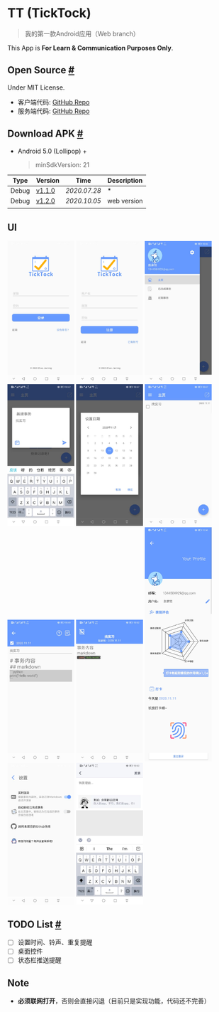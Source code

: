 # TT (TickTock)
> 我的第一款Android应用（Web branch）

This App is **For Learn & Communication Purposes Only**.

## Open Source [#](#)
Under MIT License.
- 客户端代码: [GitHub Repo](https://github.com/githubzjm/TT)
- 服务端代码: [GitHub Repo](https://github.com/githubzjm/TT/tree/web/tt-server)

## Download APK [#](#)
- Android 5.0 (Lollipop) +
    > minSdkVersion: 21

|Type|Version|Time|Description|
|--|--|--|--|
|Debug|[v1.1.0](./release/TT_debug1.1.0.apk)|*2020.07.28*|*|
|Debug|[v1.2.0](./release/TT_debug1.2.0.apk)|*2020.10.05*|web version|
|||

## UI
<img src="./img/00.jpg" width="30%"/>
<img src="./img/01.jpg" width="30%"/>
<img src="./img/1.jpg" width="30%"/>
<img src="./img/2.jpg" width="30%"/>
<img src="./img/3.jpg" width="30%"/>
<img src="./img/4.jpg" width="30%"/>
<img src="./img/5.jpg" width="30%"/>
<img src="./img/6.jpg" width="30%"/>
<img src="./img/7.jpg" width="30%"/>
<img src="./img/8.jpg" width="30%"/>
<img src="./img/9.jpg" width="30%"/>

## TODO List [#](#)
- [ ] 设置时间、铃声、重复提醒
- [ ] 桌面控件
- [ ] 状态栏推送提醒

## Note
- **必须联网打开**，否则会直接闪退（目前只是实现功能，代码还不完善）